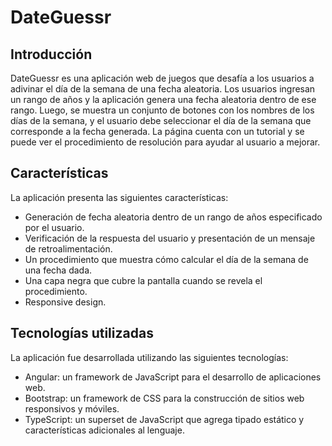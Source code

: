 # DateGuessr

## Introducción

DateGuessr es una aplicación web de juegos que desafía a los usuarios a adivinar el día de la semana de una fecha aleatoria. Los usuarios ingresan un rango de años y la aplicación genera una fecha aleatoria dentro de ese rango. Luego, se muestra un conjunto de botones con los nombres de los días de la semana, y el usuario debe seleccionar el día de la semana que corresponde a la fecha generada. La página cuenta con un tutorial y se puede ver el procedimiento de resolución para ayudar al usuario a mejorar.

## Características

La aplicación presenta las siguientes características:

- Generación de fecha aleatoria dentro de un rango de años especificado por el usuario.
- Verificación de la respuesta del usuario y presentación de un mensaje de retroalimentación.
- Un procedimiento que muestra cómo calcular el día de la semana de una fecha dada.
- Una capa negra que cubre la pantalla cuando se revela el procedimiento.
- Responsive design.

## Tecnologías utilizadas

La aplicación fue desarrollada utilizando las siguientes tecnologías:

- Angular: un framework de JavaScript para el desarrollo de aplicaciones web.
- Bootstrap: un framework de CSS para la construcción de sitios web responsivos y móviles.
- TypeScript: un superset de JavaScript que agrega tipado estático y características adicionales al lenguaje.
